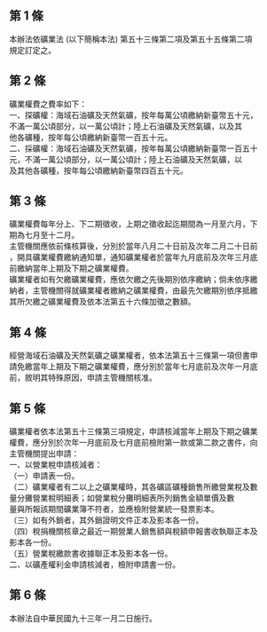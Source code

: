 第 1 條
-------
本辦法依礦業法 (以下簡稱本法) 第五十三條第二項及第五十五條第二項  
規定訂定之。

第 2 條
-------
礦業權費之費率如下：  
一、探礦權：海域石油礦及天然氣礦，按年每萬公頃繳納新臺幣五十元，  
    不滿一萬公頃部分，以一萬公頃計；陸上石油礦及天然氣礦，以及其  
    他各礦種，按年每公頃繳納新臺幣一百五十元。  
二、採礦權：海域石油礦及天然氣礦，按年每萬公頃繳納新臺幣一百五十  
    元，不滿一萬公頃部分，以一萬公頃計；陸上石油礦及天然氣礦，以  
    及其他各礦種，按年每公頃繳納新臺幣四百五十元。

第 3 條
-------
礦業權費每年分上、下二期徵收，上期之徵收起迄期間為一月至六月，下  
期為七月至十二月。  
主管機關應依前條核算後，分別於當年八月二十日前及次年二月二十日前  
，開具礦業權費繳納通知單，通知礦業權者於當年九月底前及次年三月底  
前繳納當年上期及下期之礦業權費。  
礦業權者如有欠繳礦業權費，應依欠繳之先後期別依序繳納；倘未依序繳  
納者，主管機關得就礦業權者繳納之礦業權費，由最先欠繳期別依序抵繳  
其所欠繳之礦業權費及依本法第五十六條加徵之數額。

第 4 條
-------
經營海域石油礦及天然氣礦之礦業權者，依本法第五十三條第一項但書申  
請免繳當年上期及下期之礦業權費，應分別於當年七月底前及次年一月底  
前，敘明其特殊原因，申請主管機關核准。

第 5 條
-------
礦業權者依本法第五十三條第三項規定，申請核減當年上期及下期之礦業  
權費，應分別於次年一月底前及七月底前檢附第一款或第二款之書件，向  
主管機關提出申請：  
一、以營業稅申請核減者：  
（一）申請表一份。  
（二）礦業權者有二以上之礦業權時，其各礦區礦種銷售所繳營業稅及數  
      量分攤營業稅明細表；如營業稅分攤明細表所列銷售金額單價及數  
      量與所報該期間礦業簿不符者，並應檢附營業統一發票影本。  
（三）如有外銷者，其外銷證明文件正本及影本各一份。  
（四）稅捐機關核章之最近一期營業人銷售額與稅額申報書收執聯正本及  
      影本各一份。  
（五）營業稅繳款書收據聯正本及影本各一份。  
二、以礦產權利金申請核減者，檢附申請書一份。

第 6 條
-------
本辦法自中華民國九十三年一月二日施行。

